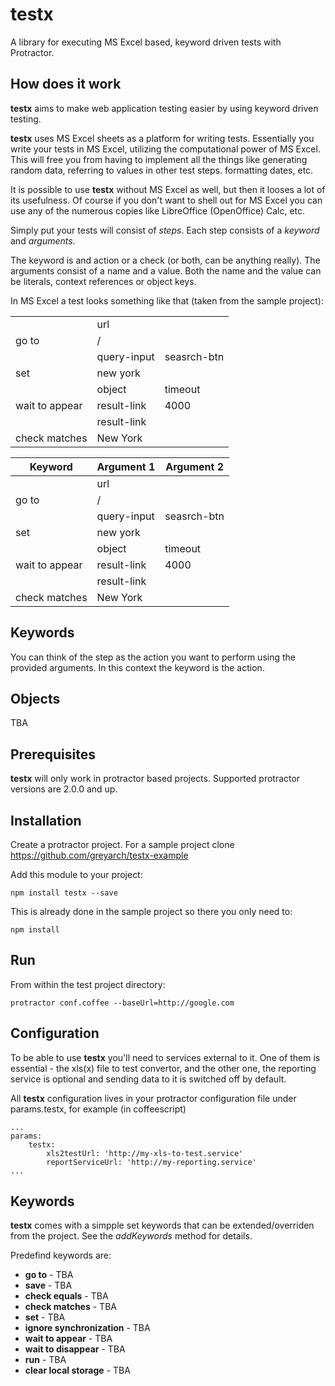 testx
=====

A library for executing MS Excel based, keyword driven tests with Protractor.

## How does it work
**testx** aims to make web application testing easier by using keyword driven testing.

**testx** uses MS Excel sheets as a platform for writing tests.
Essentially you write your tests in MS Excel, utilizing the computational power of MS Excel.
This will free you from having to implement all the things like generating random data, referring to values in other test steps. formatting dates, etc.

It is possible to use **testx** without MS Excel as well, but then it looses a lot of its usefulness.
Of course if you don't want to shell out for MS Excel you can use any of the numerous copies like LibreOffice (OpenOffice) Calc, etc.

Simply put your tests will consist of *steps*. Each step consists of a *keyword* and *arguments*.

The keyword is and action or a check (or both, can be anything really).
The arguments consist of a name and a value. Both the name and the value can be literals, context references or object keys.

In MS Excel a test looks something like that (taken from the sample project):

<table>
		<tr> <td></td> <td>url</td> </tr>
		<tr> <td>go to</td> <td>/</td> </tr>
		<tr> <td></td> <td>query-input</td> <td>seasrch-btn</td> </tr>
		<tr> <td>set</td> <td>new york</td> <td></td> </tr>
		<tr> <td></td> <td>object</td> <td>timeout</td> </tr>
		<tr> <td>wait to appear</td> <td>result-link</td> <td>4000</td> </tr>
		<tr> <td></td> <td>result-link</td> </tr>
		<tr> <td>check matches</td> <td>New York</td> </tr>
</table>

| Keyword       | Argument 1  | Argument 2  |
| ------------- | ----------- | ----------- |
|               | url         |             |
| go to         | /           |             |
|               | query-input | seasrch-btn |
| set           | new york    |             |
|               | object      | timeout     |
| wait to appear| result-link | 4000        |
|               | result-link |             |
| check matches | New York    |             |

Keywords
--------
You can think of the step as the action you want to perform using the provided arguments.
In this context the keyword is the action.

Objects
-------

TBA


## Prerequisites

**testx** will only work in protractor based projects. Supported protractor versions are 2.0.0 and up.

## Installation

Create a protractor project. For a sample project clone https://github.com/greyarch/testx-example

Add this module to your project:

	npm install testx --save

This is already done in the sample project so there you only need to:

	npm install

## Run

From within the test project directory:

	protractor conf.coffee --baseUrl=http://google.com

## Configuration

To be able to use **testx** you'll need to services external to it.
One of them is essential - the xls(x) file to test convertor,
and the other one, the reporting service is optional and sending data to it is switched off by default.

All **testx** configuration lives in your protractor configuration file under params.testx, for example (in coffeescript)

	...
	params:
		testx:
			xls2testUrl: 'http://my-xls-to-test.service'
			reportServiceUrl: 'http://my-reporting.service'
	...

## Keywords

**testx** comes with a simpple set keywords that can be extended/overriden from the project.
See the *addKeywords* method for details.

Predefind keywords are:

- **go to** - TBA
- **save** - TBA
- **check equals** - TBA
- **check matches** - TBA
- **set** - TBA
- **ignore synchronization** - TBA
- **wait to appear** - TBA
- **wait to disappear** - TBA
- **run** - TBA
- **clear local storage** - TBA
